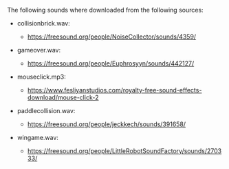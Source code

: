 The following sounds where downloaded from the following sources:
- collisionbrick.wav:
  - https://freesound.org/people/NoiseCollector/sounds/4359/

- gameover.wav:
  - https://freesound.org/people/Euphrosyyn/sounds/442127/

- mouseclick.mp3:
  - https://www.fesliyanstudios.com/royalty-free-sound-effects-download/mouse-click-2

- paddlecollision.wav:
  - https://freesound.org/people/jeckkech/sounds/391658/

- wingame.wav:
  - https://freesound.org/people/LittleRobotSoundFactory/sounds/270333/
